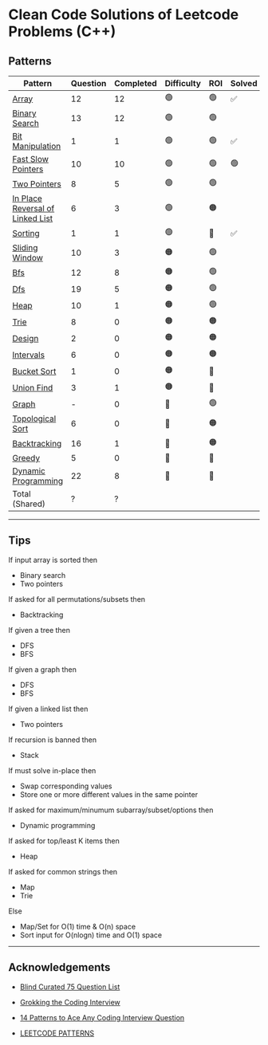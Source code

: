 # Clean Code Solutions of Leetcode Problems (C++)

## Patterns

| Pattern                                                                                                                                    | Question | Completed | Difficulty | ROI | Solved |
| ------------------------------------------------------------------------------------------------------------------------------------------ | -------- | --------- | ---------- | --- | ------ |
| [Array](https://github.com/gyaliniz/leetcode-cpp/tree/main/Patterns/Arrays)                                                                | 12       | 12        | 🟢         | 🟢  | ✅     |
| [Binary Search](https://github.com/gyaliniz/leetcode-cpp/tree/main/Patterns/Binary%20Search)                                               | 13       | 12        | 🟢         | 🟢  |        |
| [Bit Manipulation](https://github.com/gyaliniz/leetcode-cpp/tree/main/Patterns/Bit%20Manipulation)                                         | 1        | 1         | 🟢         | 🟢  | ✅     |
| [Fast Slow Pointers](https://github.com/gyaliniz/leetcode-cpp/tree/main/Patterns/Fast%20Slow%20Pointers)                                   | 10       | 10        | 🟢         | 🟢  | 🟢     |
| [Two Pointers](https://github.com/gyaliniz/leetcode-cpp/tree/main/Patterns/Two%20Pointers)                                                 | 8        | 5         | 🟢         | 🟢  |        |
| [In Place Reversal of Linked List](https://github.com/gyaliniz/leetcode-cpp/tree/main/Patterns/In%20Place%20Reversal%20Of%20Linked%20List) | 6        | 3         | 🟢         | 🟠  |        |
| [Sorting](https://github.com/gyaliniz/leetcode-cpp/tree/main/Patterns/Sorting)                                                             | 1        | 1         | 🟢         | 🔴  | ✅     |
| [Sliding Window](https://github.com/gyaliniz/leetcode-cpp/tree/main/Patterns/Sliding%20Window)                                             | 10       | 3         | 🟠         | 🟢  |        |
| [Bfs](https://github.com/gyaliniz/leetcode-cpp/tree/main/Patterns/Bfs)                                                                     | 12       | 8         | 🟠         | 🟢  |        |
| [Dfs](https://github.com/gyaliniz/leetcode-cpp/tree/main/Patterns/Dfs)                                                                     | 19       | 5         | 🟠         | 🟢  |        |
| [Heap](https://github.com/gyaliniz/leetcode-cpp/tree/main/Patterns/Heap)                                                                   | 10       | 1         | 🟠         | 🟢  |        |
| [Trie](https://github.com/gyaliniz/leetcode-cpp/tree/main/Patterns/Trie)                                                                   | 8        | 0         | 🟠         | 🟠  |        |
| [Design](https://github.com/gyaliniz/leetcode-cpp/tree/main/Patterns/Design)                                                               | 2        | 0         | 🟠         | 🟠  |        |
| [Intervals](https://github.com/gyaliniz/leetcode-cpp/tree/main/Patterns/Intervals)                                                         | 6        | 0         | 🟠         | 🟠  |        |
| [Bucket Sort](https://github.com/gyaliniz/leetcode-cpp/tree/main/Patterns/Bucket%20Sort)                                                   | 1        | 0         | 🟠         | 🔴  |        |
| [Union Find](https://github.com/gyaliniz/leetcode-cpp/tree/main/Patterns/Union%20Find)                                                     | 3        | 1         | 🟠         | 🔴  |        |
| [Graph](https://github.com/gyaliniz/leetcode-cpp/tree/main/Patterns/Graph)                                                                 | -        | 0         | 🔴         | 🟢  |        |
| [Topological Sort](https://github.com/gyaliniz/leetcode-cpp/tree/main/Patterns/Topological%20Sort)                                         | 6        | 0         | 🔴         | 🟠  |        |
| [Backtracking](https://github.com/gyaliniz/leetcode-cpp/tree/main/Patterns/Backtracking)                                                   | 16       | 1         | 🔴         | 🟠  |        |
| [Greedy](https://github.com/gyaliniz/leetcode-cpp/tree/main/Patterns/Greedy)                                                               | 5        | 0         | 🔴         | 🔴  |        |
| [Dynamic Programming](https://github.com/gyaliniz/leetcode-cpp/tree/main/Patterns/Dynamic%20Programming)                                   | 22       | 8         | 🔴         | 🔴  |        |
| Total (Shared)                                                                                                                             | ?        | ?         |            |     |

---

## Tips

If input array is sorted then

- Binary search
- Two pointers

If asked for all permutations/subsets then

- Backtracking

If given a tree then

- DFS
- BFS

If given a graph then

- DFS
- BFS

If given a linked list then

- Two pointers

If recursion is banned then

- Stack

If must solve in-place then

- Swap corresponding values
- Store one or more different values in the same pointer

If asked for maximum/minumum subarray/subset/options then

- Dynamic programming

If asked for top/least K items then

- Heap

If asked for common strings then

- Map
- Trie

Else

- Map/Set for O(1) time & O(n) space
- Sort input for O(nlogn) time and O(1) space

---

## Acknowledgements

- [Blind Curated 75 Question List](https://www.teamblind.com/post/New-Year-Gift---Curated-List-of-Top-100-LeetCode-Questions-to-Save-Your-Time-OaM1orEU)

- [Grokking the Coding Interview](https://www.educative.io/courses/grokking-the-coding-interview)

- [14 Patterns to Ace Any Coding Interview Question](https://hackernoon.com/14-patterns-to-ace-any-coding-interview-question-c5bb3357f6ed)

- [LEETCODE PATTERNS](https://seanprashad.com/leetcode-patterns/)
<!--
| []() | [Go](<..//Solutions/.md>) | 🟢 | |
-->
